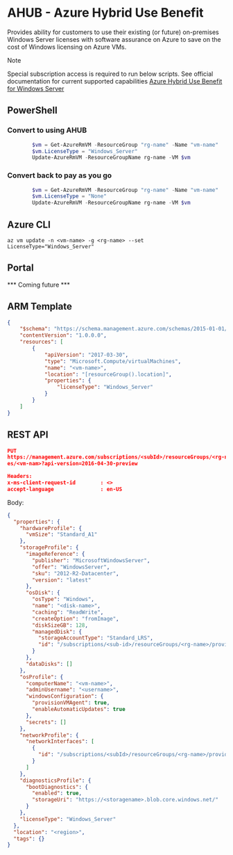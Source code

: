 # AHUB - Azure Hybrid Use Benefit
Provides ability for customers to use their existing (or future) on-premises Windows Server licenses with software assurance on Azure to save on the cost of Windows licensing on Azure VMs. 

> [!NOTE]
> Special subscription access is required to run below scripts. See official documentation for current supported capabilities [Azure Hybrid Use Benefit for Windows Server](https://docs.microsoft.com/en-us/azure/virtual-machines/windows/hybrid-use-benefit-licensing)
>
>

## PowerShell
### Convert to using AHUB
```powershell
		$vm = Get-AzureRmVM -ResourceGroup "rg-name" -Name "vm-name"
		$vm.LicenseType = "Windows_Server"
		Update-AzureRmVM -ResourceGroupName rg-name -VM $vm
```

### Convert back to pay as you go
```powershell
		$vm = Get-AzureRmVM -ResourceGroup "rg-name" -Name "vm-name"
		$vm.LicenseType = "None"
		Update-AzureRmVM -ResourceGroupName rg-name -VM $vm
```
## Azure CLI

```
az vm update -n <vm-name> -g <rg-name> --set LicenseType="Windows_Server"
```
## Portal
*** Coming future ***

## ARM Template
```json
{
    "$schema": "https://schema.management.azure.com/schemas/2015-01-01/deploymentTemplate.json#",
    "contentVersion": "1.0.0.0",
    "resources": [
        {
            "apiVersion": "2017-03-30",
            "type": "Microsoft.Compute/virtualMachines",
            "name": "<vm-name>",
            "location": "[resourceGroup().location]",
            "properties": {
                "licenseType": "Windows_Server"
            }
        }
    ]
}
```

## REST API

```json
PUT
https://management.azure.com/subscriptions/<subId>/resourceGroups/<rg-name>/providers/Microsoft.Compute/virtualMachin
es/<vm-nam>?api-version=2016-04-30-preview

Headers:
x-ms-client-request-id        : <>
accept-language               : en-US
```
Body:
```json
{
  "properties": {
    "hardwareProfile": {
      "vmSize": "Standard_A1"
    },
    "storageProfile": {
      "imageReference": {
        "publisher": "MicrosoftWindowsServer",
        "offer": "WindowsServer",
        "sku": "2012-R2-Datacenter",
        "version": "latest"
      },
      "osDisk": {
        "osType": "Windows",
        "name": "<disk-name>",
        "caching": "ReadWrite",
        "createOption": "fromImage",
        "diskSizeGB": 128,
        "managedDisk": {
          "storageAccountType": "Standard_LRS",
          "id": "/subscriptions/<sub-id>/resourceGroups/<rg-name>/providers/Microsoft.Compute/disks/<disk-name>"
        }
      },
      "dataDisks": []
    },
    "osProfile": {
      "computerName": "<vm-name>",
      "adminUsername": "<username>",
      "windowsConfiguration": {
        "provisionVMAgent": true,
        "enableAutomaticUpdates": true
      },
      "secrets": []
    },
    "networkProfile": {
      "networkInterfaces": [
        {
          "id": "/subscriptions/<subId>/resourceGroups/<rg-name>/providers/Microsoft.Network/networkInterfaces/<nic>"
        }
      ]
    },
    "diagnosticsProfile": {
      "bootDiagnostics": {
        "enabled": true,
        "storageUri": "https://<storagename>.blob.core.windows.net/"
      }
    },
    "licenseType": "Windows_Server"
  },
  "location": "<region>",
  "tags": {}
}
```

